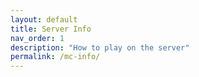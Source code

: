 ```yaml
---
layout: default
title: Server Info
nav_order: 1
description: "How to play on the server"
permalink: /mc-info/
---
```

